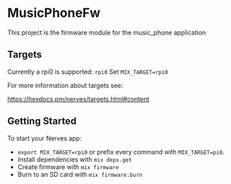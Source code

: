 # MusicPhoneFw

This project is the firmware module for the music_phone application
## Targets

Currently a rpi0 is supported: `rpi0` 
Set `MIX_TARGET=rpi0`

For more information about targets see:

https://hexdocs.pm/nerves/targets.html#content

## Getting Started

To start your Nerves app:
  * `export MIX_TARGET=rpi0` or prefix every command with
    `MIX_TARGET=pi0`. 
  * Install dependencies with `mix deps.get`
  * Create firmware with `mix firmware`
  * Burn to an SD card with `mix firmware.burn`
